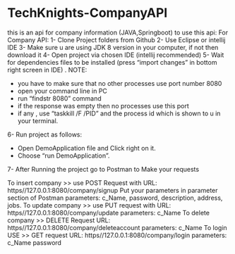 # TechKnights-CompanyAPI
this is an api for company information (JAVA,Springboot)
to use this api:
For Company API:
1-	Clone Project folders from Github
2-	Use Eclipse or intellij IDE
3-	Make sure u are using JDK 8 version in your computer, if not then download it 
4-	Open project via chosen IDE (intellij recommended)
5-	Wait for dependencies files to be installed (press “import changes” in bottom right screen in IDE) .
NOTE:
- you have to make sure that no other processes use port number 8080
- open your command line in PC 
- run “findstr 8080” command
- if the response was empty then no processes use this port 
- if any , use “taskkill /F /PID” and the process id which is shown to u in your terminal.

6-	Run project as follows:
-	Open DemoApplication file and Click right on it. 
-	Choose “run DemoApplication”.

7-	After Running the project go to Postman to Make your requests 

To insert company >> use POST Request with
URL: https//127.0.0.1:8080/company/signup
Put your parameters in parameter section of Postman
parameters:
c_Name,
password,
description,
address,
jobs.
To update company >> use PUT request with
URL: https//127.0.0.1:8080/company/update
parameters:
c_Name
To delete company >> DELETE Request
URL: https//127.0.0.1:8080/company/deleteaccount
parameters:
c_Name
To login USE >> GET request
URL: https//127.0.0.1:8080/company/login
parameters:
c_Name
password 
